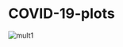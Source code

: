 # COVID-19-plots

![mult1](https://github.com/carlosbrody/COVID-19-plots/blob/master/src/multiplicative_factor_1.jpg)
